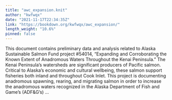 ```yaml
---
title: "awc_expansion.knit"
author: "kwfwqx"
date: "2021-11-17T22:34:35Z"
link: "https://bookdown.org/kwfwqx/awc_expansion/"
length_weight: "10.6%"
pinned: false
---
```


This document contains preliminary data and analysis related to Alaska Sustainable Salmon Fund project #54014, “Expanding and Corroborating the Known Extent of Anadromous Waters Throughout the Kenai Peninsula.” The Kenai Peninsula’s watersheds are significant producers of Pacific salmon. Critical to Alaska’s economic and cultural wellbeing, these salmon support fisheries both inland and throughout Cook Inlet. This project is documenting anadromous spawning, rearing, and migrating salmon in order to increase the anadromous waters recognized in the Alaska Department of Fish and Game’s (ADF&G’s)  ...
